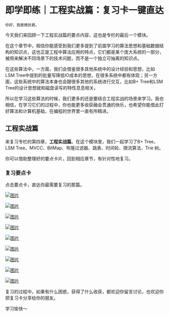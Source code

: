 # 即学即练｜工程实战篇：复习卡一键直达

    你好，我是微扰君。

今天我们来回顾一下工程实战篇的要点内容，这也是专栏的最后一个模块。

在这个章节中，相信你能感受到我们更多提到了前面学习的算法思想和基础数据结构的知识点，这也正是工程中算法应用的特点，它们都是某个庞大系统的一部分，被用来解决不同场景下的技术问题，而不是一个独立可抽离的知识点。

在这些算法中，一方面，我们会借鉴很多其他系统中的设计经验和思想，比如LSM Tree中提到的批量写降低IO成本的思想，在很多系统中都有体现；另一方面，这些系统中的算法本身也会跟很多其他的系统进行交互，比如B+ Tree和LSM Tree的设计思想就和磁盘读写的特性息息相关。

所以在学习这些算法的时候，我们更多的还是要结合工程实战的场景来学习。我也相信，在学习它们的过程中，你也能更多收获融会贯通的快乐，也希望你能借此打好算法和计算机基础，在编程的世界里一直有所精进。

## 工程实战篇

来复习专栏的第四章，**工程实战篇**。在这个模块里，我们一起学习了B+ Tree、LSM Tree、MVCC、BitMap、布隆过滤器、跳表、时间轮、限流算法、Trie 树。

你可以借助整理好的要点卡片，回到相应章节，有针对性地复习。

### 复习要点卡

点击要点卡，直达你最需要复习的那篇。

[![图片](https://static001.geekbang.org/resource/image/eb/e4/eb841090e7byy711bdb437b92e653de4.jpg?wh=1242x2208)](https://time.geekbang.org/column/article/488658)

[![图片](https://static001.geekbang.org/resource/image/96/92/966a4860432db7f00f64yy2728a91a92.jpg?wh=1242x2208)](https://time.geekbang.org/column/article/489164)

[![图片](https://static001.geekbang.org/resource/image/03/bd/0395cc912d40303f5ba913de11f293bd.jpg?wh=1242x2208)](https://time.geekbang.org/column/article/489900)

[![图片](https://static001.geekbang.org/resource/image/56/y8/56ff79b21cc43712ee3ea0961ffcayy8.jpg?wh=1242x2208)](https://time.geekbang.org/column/article/490532)

[![图片](https://static001.geekbang.org/resource/image/40/6e/40ef38eea75dc06c4cacc7fdd04c7d6e.jpg?wh=1242x2208)](https://time.geekbang.org/column/article/491246)

[![图片](https://static001.geekbang.org/resource/image/cd/5d/cd6d7d63260671f6f3f2ffcdf605a45d.jpg?wh=1242x2208)](https://time.geekbang.org/column/article/491979)

[![图片](https://static001.geekbang.org/resource/image/35/db/35627367f4171f4c61330e8c46c9a8db.jpg?wh=1242x2208)](hhttps://time.geekbang.org/column/article/492563)

[![图片](https://static001.geekbang.org/resource/image/96/15/9632172a5691e4c8a1cebd2d89e64c15.jpg?wh=1242x2208)](https://time.geekbang.org/column/article/493162)

[![图片](https://static001.geekbang.org/resource/image/7e/0f/7eae8c2053bafa2bc0a077758b5ef90f.jpg?wh=1242x2208)](https://time.geekbang.org/column/article/494080)

复习的过程中，如果有什么困惑，获得了什么收获，都欢迎你留言讨论，也欢迎你把复习卡分享给你的朋友。

学习愉快～
    